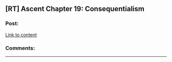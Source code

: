 ## [RT] Ascent Chapter 19: Consequentialism

### Post:

[Link to content](https://ascentuniverse.wordpress.com/2020/02/28/chapter-19-consequentialism/)

### Comments:

---

